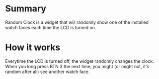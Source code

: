 # Summary
Random Clock is a widget that will randomly show one of the installed watch faces each time the LCD is turned on.

# How it works
Everytime the LCD is turned off, the widget randomly changes the clock. When you long press BTN 3 the next time,
you might (or might not, it's random after all) see another watch face.